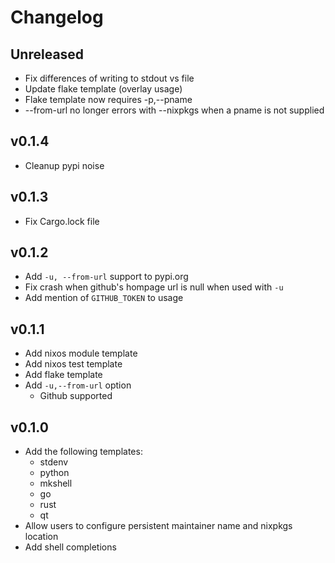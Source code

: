 # Changelog

## Unreleased

- Fix differences of writing to stdout vs file
- Update flake template (overlay usage)
- Flake template now requires -p,--pname
- --from-url no longer errors with --nixpkgs when a pname is not supplied

## v0.1.4

- Cleanup pypi noise

## v0.1.3

- Fix Cargo.lock file

## v0.1.2

- Add `-u, --from-url` support to pypi.org
- Fix crash when github's hompage url is null when used with `-u`
- Add mention of `GITHUB_TOKEN` to usage

## v0.1.1

- Add nixos module template
- Add nixos test template
- Add flake template
- Add `-u,--from-url` option
  - Github supported

## v0.1.0

- Add the following templates:
  - stdenv
  - python
  - mkshell
  - go
  - rust
  - qt
- Allow users to configure persistent maintainer name and nixpkgs location
- Add shell completions
